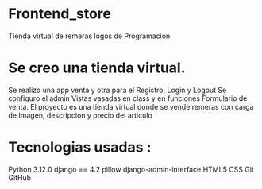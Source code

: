 # Frontend_store
Tienda virtual de remeras logos de Programacion 


# Se creo una tienda virtual.
Se realizo una app venta y otra para el Registro, Login y Logout
Se configuro el admin
Vistas vasadas en class y en funciones
Formulario de venta.
El proyecto es una tienda virtual donde se vende remeras con carga de Imagen, descripcion y precio del articulo 

# Tecnologias usadas :
Python 3.12.0
django == 4.2
pillow
django-admin-interface
HTML5
CSS
Git
GitHub
